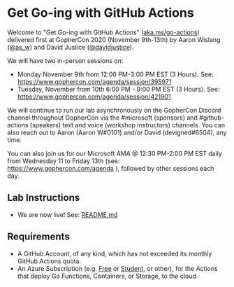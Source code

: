 # Get Go-ing with GitHub Actions

Welcome to "Get Go-ing with GitHub Actions" ([aka.ms/go-actions](https://aka.ms/go-actions)) delivered first at GopherCon 2020 (November 9th-13th) by Aaron Wislang ([@as\_w](https://twitter.com/as_w)) and David Justice ([@davidjustice](https://twitter.com/davidjustice)).

We will have two in-person sessions on:

- Monday November 9th from 12:00 PM-3:00 PM EST (3 Hours). See: <https://www.gophercon.com/agenda/session/395971>
- Tuesday, November from 10th 6:00 PM - 9:00 PM EST (3 Hours). See: <https://www.gophercon.com/agenda/session/421901>

We will continue to run our lab asynchronously on the GopherCon Discord channel throughout GopherCon via the \#microsoft (sponsors) and #github-actions (speakers) text and voice (workshop instructors) channels. You can also reach out to Aaron (Aaron W#0101) and/or David (devigned#6504), any time.

You can also join us for our Microsoft AMA @ 12:30 PM-2:00 PM EST daily from Wednesday 11 to Friday 13th (see: https://www.gophercon.com/agenda ), followed by other sessions each day.

## Lab Instructions
- We are now live! See: [README.md](README.md) 

## Requirements
- A GitHub Account, of any kind, which has not exceeded its monthly GitHub Actions quota.
- An Azure Subscription (e.g. [Free](https://aka.ms/azure-free-account) or [Student](https://aka.ms/azure-student-account), or other), for the Actions that deploy Go Functions, Containers, or Storage, to the cloud.

